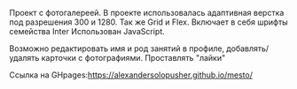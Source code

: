 Проект с фотогалереей.
В проекте использовалась адаптивная верстка под разрешения 300 и 1280. Так же Grid и Flex. Включает в себя шрифты семейства Inter Использован JavaScript.

Возможно редактировать имя и род занятий в профиле, добавлять/удалять карточки с фотографиями. Проставлять "лайки"

Ссылка на GHpages:https://alexandersolopusher.github.io/mesto/
